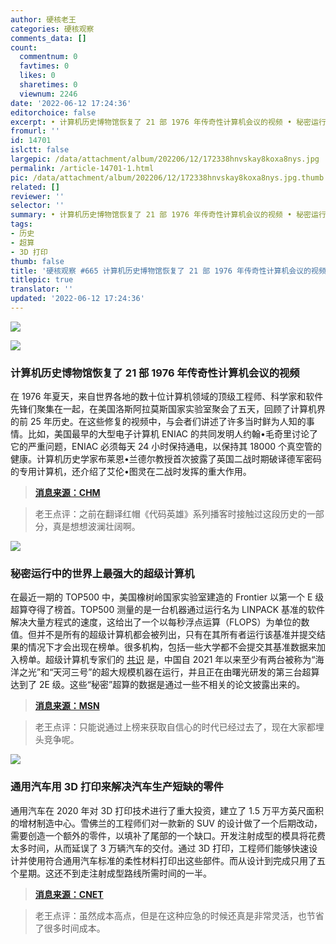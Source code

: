 ```yaml
---
author: 硬核老王
categories: 硬核观察
comments_data: []
count:
  commentnum: 0
  favtimes: 0
  likes: 0
  sharetimes: 0
  viewnum: 2246
date: '2022-06-12 17:24:36'
editorchoice: false
excerpt: • 计算机历史博物馆恢复了 21 部 1976 年传奇性计算机会议的视频 • 秘密运行中的世界上最强大的超级计算机 • 通用汽车用 3D 打印来解决汽车生产短缺的零件
fromurl: ''
id: 14701
islctt: false
largepic: /data/attachment/album/202206/12/172338hnvskay8koxa8nys.jpg
permalink: /article-14701-1.html
pic: /data/attachment/album/202206/12/172338hnvskay8koxa8nys.jpg.thumb.jpg
related: []
reviewer: ''
selector: ''
summary: • 计算机历史博物馆恢复了 21 部 1976 年传奇性计算机会议的视频 • 秘密运行中的世界上最强大的超级计算机 • 通用汽车用 3D 打印来解决汽车生产短缺的零件
tags:
- 历史
- 超算
- 3D 打印
thumb: false
title: '硬核观察 #665 计算机历史博物馆恢复了 21 部 1976 年传奇性计算机会议的视频'
titlepic: true
translator: ''
updated: '2022-06-12 17:24:36'
---
```


![](/data/attachment/album/202206/12/172338hnvskay8koxa8nys.jpg)


![](/data/attachment/album/202206/12/172344pof5c0rcmafc242c.jpg)


### 计算机历史博物馆恢复了 21 部 1976 年传奇性计算机会议的视频


在 1976 年夏天，来自世界各地的数十位计算机领域的顶级工程师、科学家和软件先锋们聚集在一起，在美国洛斯阿拉莫斯国家实验室聚会了五天，回顾了计算机界的前 25 年历史。在这些修复的视频中，与会者们讲述了许多当时鲜为人知的事情。比如，美国最早的大型电子计算机 ENIAC 的共同发明人约翰•毛奇里讨论了它的严重问题，ENIAC 必须每天 24 小时保持通电，以保持其 18000 个真空管的健康。计算机历史学家布莱恩•兰德尔教授首次披露了英国二战时期破译德军密码的专用计算机，还介绍了艾伦•图灵在二战时发挥的重大作用。



> 
> **[消息来源：CHM](https://computerhistory.org/blog/computings-woodstock/)**
> 
> 
> 



> 
> 老王点评：之前在翻译红帽《代码英雄》系列播客时接触过这段历史的一部分，真是想想波澜壮阔啊。
> 
> 
> 


![](/data/attachment/album/202206/12/172355floxuxf5uh2o775f.jpg)


### 秘密运行中的世界上最强大的超级计算机


在最近一期的 TOP500 中，美国橡树岭国家实验室建造的 Frontier 以第一个 E 级超算夺得了榜首。TOP500 测量的是一台机器通过运行名为 LINPACK 基准的软件解决大量方程式的速度，这给出了一个以每秒浮点运算（FLOPS）为单位的数值。但并不是所有的超级计算机都会被列出，只有在其所有者运行该基准并提交结果的情况下才会出现在榜单。很多机构，包括一些大学都不会提交其基准数据来加入榜单。超级计算机专家们的 [共识](https://www.hpcwire.com/2021/11/24/three-chinese-exascale-systems-detailed-at-sc21-two-operational-and-one-delayed/) 是，中国自 2021 年以来至少有两台被称为“海洋之光”和“天河三号”的超大规模机器在运行，并且正在由曙光研发的第三台超算达到了 2E 级。这些“秘密”超算的数据是通过一些不相关的论文披露出来的。



> 
> **[消息来源：MSN](https://www.msn.com/en-us/news/technology/are-the-worlds-most-powerful-supercomputers-operating-in-secret/ar-AAY8QQn)**
> 
> 
> 



> 
> 老王点评：只能说通过上榜来获取自信心的时代已经过去了，现在大家都埋头竞争呢。
> 
> 
> 


![](/data/attachment/album/202206/12/172414izet7yv7zhlzhyyt.jpg)


### 通用汽车用 3D 打印来解决汽车生产短缺的零件


通用汽车在 2020 年对 3D 打印技术进行了重大投资，建立了 1.5 万平方英尺面积的增材制造中心。雪佛兰的工程师们对一款新的 SUV 的设计做了一个后期改动，需要创造一个额外的零件，以填补了尾部的一个缺口。开发注射成型的模具将花费太多时间，从而延误了 3 万辆汽车的交付。通过 3D 打印，工程师们能够快速设计并使用符合通用汽车标准的柔性材料打印出这些部件。而从设计到完成只用了五个星期。这还不到走注射成型路线所需时间的一半。



> 
> **[消息来源：CNET](https://www.cnet.com/roadshow/news/chevy-tahoe-3d-parts/)**
> 
> 
> 



> 
> 老王点评：虽然成本高点，但是在这种应急的时候还真是非常灵活，也节省了很多时间成本。
> 
> 
>
